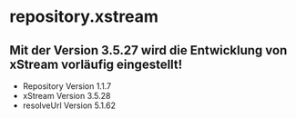 # repository.xstream

## Mit der Version 3.5.27 wird die Entwicklung von xStream vorläufig eingestellt!

- Repository  Version 1.1.7
- xStream     Version 3.5.28
- resolveUrl Version 5.1.62
